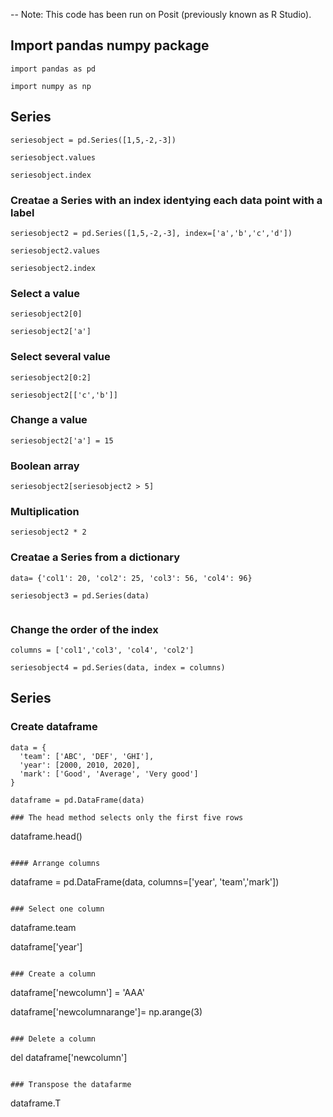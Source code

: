 
-- Note: This code has been run on Posit (previously known as R Studio).


##  Import  pandas numpy package    

```
import pandas as pd

import numpy as np

```


## Series
   

```
seriesobject = pd.Series([1,5,-2,-3])

seriesobject.values

seriesobject.index

```



### Creatae a Series with an index identying each data point with a label

```
seriesobject2 = pd.Series([1,5,-2,-3], index=['a','b','c','d'])

seriesobject2.values

seriesobject2.index
```

### Select a value 

```
seriesobject2[0]

seriesobject2['a']
```

### Select several value 

```
seriesobject2[0:2]

seriesobject2[['c','b']]
```

### Change a value

```
seriesobject2['a'] = 15
```

### Boolean array 

```
seriesobject2[seriesobject2 > 5]
```

### Multiplication

```
seriesobject2 * 2
```

### Creatae a Series from a dictionary

```
data= {'col1': 20, 'col2': 25, 'col3': 56, 'col4': 96}

seriesobject3 = pd.Series(data)


```

### Change the order of the index

```
columns = ['col1','col3', 'col4', 'col2']

seriesobject4 = pd.Series(data, index = columns)

```

## Series


### Create dataframe

```
data = {
  'team': ['ABC', 'DEF', 'GHI'],
  'year': [2000, 2010, 2020],
  'mark': ['Good', 'Average', 'Very good']
}

dataframe = pd.DataFrame(data)
```



```
### The head method selects only the first five rows

```
dataframe.head()
```

#### Arrange columns

```
dataframe = pd.DataFrame(data, columns=['year', 'team','mark'])
```

### Select one column

```
dataframe.team

dataframe['year']
```

### Create a column

```
dataframe['newcolumn'] = 'AAA'

dataframe['newcolumnarange']= np.arange(3)

```

### Delete a column

```
del dataframe['newcolumn']
```

### Transpose the datafarme

```
dataframe.T
```
